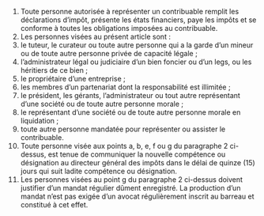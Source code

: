 1) Toute personne autorisée à représenter un contribuable remplit les déclarations d’impôt, présente les états financiers, paye les impôts et se conforme à toutes les obligations imposées au contribuable.
2) Les personnes visées au présent article sont :
1) le tuteur, le curateur ou toute autre personne qui a la garde d’un mineur ou de toute autre personne privée de capacité légale ;
2) l’administrateur légal ou judiciaire d’un bien foncier ou d’un legs, ou les héritiers de ce bien ;
3) le propriétaire d’une entreprise ;
3) les membres d’un partenariat dont la responsabilité est illimitée ;
3) le président, les gérants, l’administrateur ou tout autre représentant d’une
société ou de toute autre personne morale ;
6) le  représentant  d’une  société  ou  de  toute  autre  personne  morale  en
liquidation ;
7) toute autre personne mandatée pour représenter ou assister le contribuable.
3) Toute personne visée aux points a, b, e, f ou g du paragraphe 2 ci-dessus, est tenue
de communiquer la nouvelle compétence ou désignation au directeur général des impôts dans le délai de quinze (15) jours qui suit ladite compétence ou désignation.
4) Les personnes visées au point g du paragraphe 2 ci-dessus doivent justifier d’un
mandat régulier dûment enregistré. La production d’un mandat n’est pas exigée d’un avocat régulièrement inscrit au barreau et constitué à cet effet.